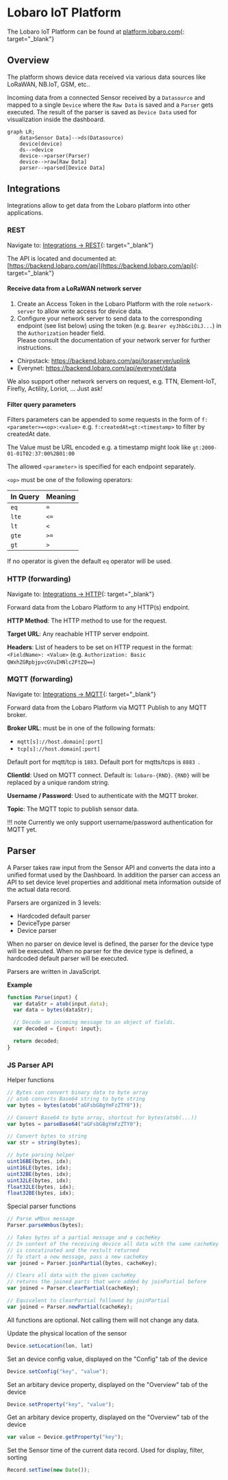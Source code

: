 # Lobaro IoT Platform

The Lobaro IoT Platform can be found at [platform.lobaro.com](https://platform.lobaro.com){: target="_blank"}

## Overview

The platform shows device data received via various data sources like LoRaWAN, NB.IoT, GSM, etc..

Incoming data from a connected Sensor received by a `Datasource` and mapped to a single `Device` 
where the `Raw Data` is saved and a `Parser` gets executed. The result of the parser is saved as `Device Data`
used for visualization inside the dashboard.

```mermaid
graph LR;
    data>Sensor Data]-->ds(Datasource)
    device(device)
    ds-->device
    device-->parser(Parser)
    device-->raw[Raw Data]
    parser-->parsed[Device Data]
```

## Integrations

Integrations allow to get data from the Lobaro platform into other applications.

### REST

Navigate to: [Integrations -> REST](https://platform.lobaro.com/#/organisation/integrations/rest/){: target="_blank"}

The API is located and documented at:  
 [https://backend.lobaro.com/api](https://backend.lobaro.com/api){: target="_blank"}

#### Receive data from a LoRaWAN network server

1. Create an Access Token in the Lobaro Platform with the role `network-server` to allow write access for device data.
2. Configure your network server to send data to the corresponding endpoint (see list below)
using the token (e.g. `Bearer eyJhbGciOiJ...`) in the `Authorization` header field.  
Please consult the documentation of your network server for further instructions.

* Chirpstack: https://backend.lobaro.com/api/loraserver/uplink
* Everynet: https://backend.lobaro.com/api/everynet/data

We also support other network servers on request, e.g. TTN, Element-IoT, Firefly, Actility, Loriot, ... Just ask!

#### Filter query parameters

Filters parameters can be appended to some requests in the form of `f:<parameter>=<op>:<value>` 
e.g. `f:createdAt=gt:<timestamp>` to filter by createdAt date. 

The Value must be URL encoded e.g. a timestamp might look like `gt:2000-01-01T02:37:00%2B01:00`


The allowed `<parameter>` is specified for each endpoint separately.

`<op>` must be one of the following operators:

| In Query | Meaning |
|----------|---------|
| `eq` | `=` |
| `lte` | `<=` |
| `lt` | `<` |
| `gte` | `>=` |
| `gt` | `>` |

If no operator is given the default `eq` operator will be used.

### HTTP (forwarding)

Navigate to: [Integrations -> HTTP](https://platform.lobaro.com/#/organisation/integrations/http/){: target="_blank"}

Forward data from the Lobaro Platform to any HTTP(s) endpoint.

**HTTP Method**: The HTTP method to use for the request.

**Target URL**: Any reachable HTTP server endpoint.

**Headers**: List of headers to be set on HTTP request in the format: `<FieldName>: <Value>` (e.g. `Authorization: Basic QWxhZGRpbjpvcGVuIHNlc2FtZQ==`)

### MQTT (forwarding)

Navigate to: [Integrations -> MQTT](https://platform.lobaro.com/#/organisation/integrations/mqtt/){: target="_blank"}

Forward data from the Lobaro Platform via MQTT Publish to any MQTT broker.

**Broker URL**: must be in one of the following formats:

* `mqtt[s]://host.domain[:port]`
* `tcp[s]://host.domain[:port]`

Default port for mqtt/tcp is `1883`. Default port for mqtts/tcps is `8883 `. 

**ClientId**: Used on MQTT connect. Default is: `lobaro-{RND}`.
`{RND}` will be replaced by a unique random string. 

**Username / Password**: Used to authenticate with the MQTT broker.

**Topic**: The MQTT topic to publish sensor data.


!!! note
    Currently we only support username/password authentication for MQTT yet.

## Parser

A Parser takes raw input from the Sensor API and converts the data into a unified format used by the Dashboard.
In addition the parser can access an API to set device level properties and additional meta information outside of the actual data record.

Parsers are organized in 3 levels:

* Hardcoded default parser
* DeviceType parser
* Device parser

When no parser on device level is defined, the parser for the device type will be executed. When no parser for the device type is defined, a hardcoded default parser will be executed.

Parsers are written in JavaScript.

**Example**

```javascript
function Parse(input) {
  var dataStr = atob(input.data);
  var data = bytes(dataStr);

  // Decode an incoming message to an object of fields.
  var decoded = {input: input};

  return decoded;
}
```

### JS Parser API

Helper functions

```javascript
// Bytes can convert binary data to byte array
// atob converts Base64 string to byte string
var bytes = bytes(atob("aGFsbG8gYmFzZTY0"));

// Convert Base64 to byte array, shortcut for bytes(atob(...))
var bytes = parseBase64("aGFsbG8gYmFzZTY0");

// Convert bytes to string
var str = string(bytes);

// byte parsing helper
uint16BE(bytes, idx);
uint16LE(bytes, idx);
uint32BE(bytes, idx);
uint32LE(bytes, idx);
float32LE(bytes, idx);
float32BE(bytes, idx);
```

Special parser functions

```javascript
// Parse wMbus message
Parser.parseWmbus(bytes);

// Takes bytes of a partial message and a cacheKey
// In context of the receiving device all data with the same cacheKey 
// is concatinated and the restult returned
// To start a new message, pass a new cacheKey
var joined = Parser.joinPartial(bytes, cacheKey);

// Clears all data with the given cacheKey 
// returns the joined parts that were added by joinPartial before
var joined = Parser.clearPartial(cacheKey);

// Equivalent to clearPartial followed by joinPartial
var joined = Parser.newPartial(cacheKey);
```


All functions are optional. Not calling them will not change any data.

Update the physical location of the sensor
```javascript
Device.setLocation(lon, lat)
```

Set an device config value, displayed on the "Config" tab of the device
```javascript
Device.setConfig("key", "value");
```

Set an arbitary device property, displayed on the "Overview" tab of the device
```javascript
Device.setProperty("key", "value");
```

Get an arbitary device property, displayed on the "Overview" tab of the device
```javascript
var value = Device.getProperty("key");
```

Set the Sensor time of the current data record. Used for display, filter, sorting
```javascript
Record.setTime(new Date());
```


